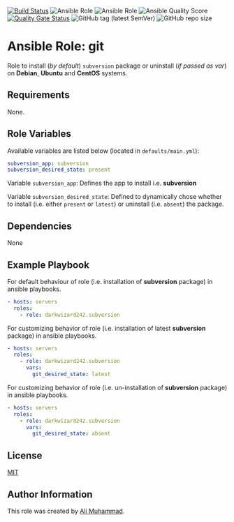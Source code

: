 [![Build Status](https://travis-ci.com/darkwizard242/ansible-role-subversion.svg?branch=master)](https://travis-ci.com/darkwizard242/ansible-role-subversion) ![Ansible Role](https://img.shields.io/ansible/role/42239?color=dark%20green%20) ![Ansible Role](https://img.shields.io/ansible/role/d/42239?label=role%20downloads) ![Ansible Quality Score](https://img.shields.io/ansible/quality/42239?label=ansible%20quality%20score) [![Quality Gate Status](https://sonarcloud.io/api/project_badges/measure?project=ansible-role-subversion&metric=alert_status)](https://sonarcloud.io/dashboard?id=ansible-role-subversion) ![GitHub tag (latest SemVer)](https://img.shields.io/github/tag/darkwizard242/ansible-role-subversion?label=release) ![GitHub repo size](https://img.shields.io/github/repo-size/darkwizard242/ansible-role-subversion?color=orange&style=flat-square)

# Ansible Role: git

Role to install (_by default_) `subversion` package or uninstall (_if passed as var_) on **Debian**, **Ubuntu** and **CentOS** systems.

## Requirements

None.

## Role Variables

Available variables are listed below (located in `defaults/main.yml`):

```yaml
subversion_app: subversion
subversion_desired_state: present
```

Variable `subversion_app`: Defines the app to install i.e. **subversion**

Variable `subversion_desired_state`: Defined to dynamically chose whether to install (i.e. either `present` or `latest`) or uninstall (i.e. `absent`) the package.

## Dependencies

None

## Example Playbook

For default behaviour of role (i.e. installation of **subversion** package) in ansible playbooks.

```yaml
- hosts: servers
  roles:
    - role: darkwizard242.subversion
```

For customizing behavior of role (i.e. installation of latest **subversion** package) in ansible playbooks.

```yaml
- hosts: servers
  roles:
    - role: darkwizard242.subversion
      vars:
        git_desired_state: latest
```

For customizing behavior of role (i.e. un-installation of **subversion** package) in ansible playbooks.

```yaml
- hosts: servers
  roles:
    - role: darkwizard242.subversion
      vars:
        git_desired_state: absent
```

## License

[MIT](https://github.com/darkwizard242/ansible-role-subversion/blob/master/LICENSE)

## Author Information

This role was created by [Ali Muhammad](https://www.linkedin.com/in/ali-muhammad-759791130/).
